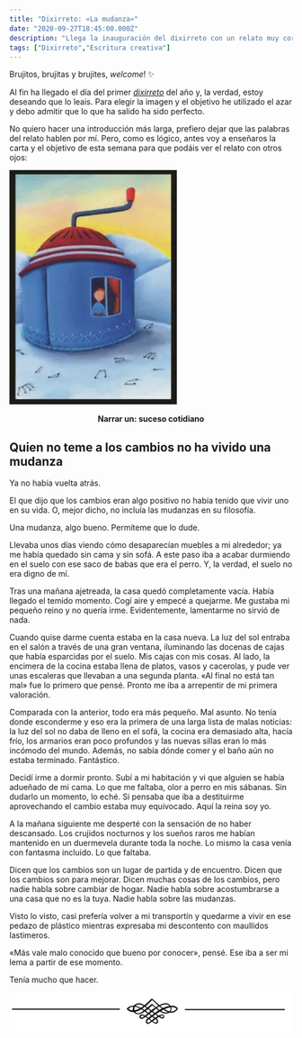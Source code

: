 ```yaml
---
title: "Dixirreto: «La mudanza»"
date: "2020-09-27T18:45:00.000Z"
description: "Llega la inauguración del dixirreto con un relato muy cortito que habla sobre un evento de la vida cotidiana."
tags: ["Dixirreto","Escritura creativa"]
---
```

Brujitos, brujitas y brujites, _welcome_! ✨

Al fin ha llegado el día del primer [_dixirreto_](https://aliciaroma.es/blog/dixirreto/) del año y, la verdad, estoy deseando que lo leais. Para elegir la imagen y el objetivo he utilizado el azar y debo admitir que  lo que ha salido ha sido perfecto.

No quiero hacer una introducción más larga, prefiero dejar que las palabras del relato hablen por mí. Pero, como es lógico, antes voy a enseñaros la carta y el objetivo de esta semana para que podáis ver el relato con otros ojos:

![Imagen de la tarjeta de Dixit para este reto](./Dixit.jpg)
**<p style="text-align: center;">Narrar un: suceso cotidiano</p>**


## Quien no teme a los cambios no ha vivido una mudanza

Ya no había vuelta atrás.

El que dijo que los cambios eran algo positivo no había tenido que vivir uno en su vida. O, mejor dicho, no incluía las mudanzas en su filosofía.

Una mudanza, algo bueno. Permíteme que lo dude.

Llevaba unos días viendo cómo desaparecían muebles a mi alrededor; ya me había quedado sin cama y sin sofá. A este paso iba a acabar durmiendo en el suelo con ese saco de babas que era el perro. Y, la verdad, el suelo no era digno de mí.

Tras una mañana ajetreada, la casa quedó completamente vacía. Había llegado el temido momento. Cogí aire y empecé a quejarme. Me gustaba mi pequeño reino y no quería irme. Evidentemente, lamentarme no sirvió de nada.

Cuando quise darme cuenta estaba en la casa nueva. La luz del sol entraba en el salón a través de una gran ventana, iluminando las docenas de cajas que había esparcidas por el suelo. Mis cajas con mis cosas. Al lado, la encimera de la cocina estaba llena de platos, vasos y cacerolas, y pude ver unas escaleras que llevaban a una segunda planta. «Al final no está tan mal» fue lo primero que pensé. Pronto me iba a arrepentir de mi primera valoración.

Comparada con la anterior, todo era más pequeño. Mal asunto. No tenía donde esconderme y eso era la primera de una larga lista de malas noticias: la luz del sol no daba de lleno en el sofá, la cocina era demasiado alta, hacía frío, los armarios eran poco profundos y las nuevas sillas eran lo más incómodo del mundo. Además, no sabía dónde comer y el baño aún no estaba terminado. Fantástico. 

Decidí irme a dormir pronto. Subí a mi habitación y vi que alguien se había adueñado de mi cama. Lo que me faltaba, olor a perro en mis sábanas. Sin dudarlo un momento, lo eché. Si pensaba que iba a destituirme aprovechando el cambio estaba muy equivocado. Aquí la reina soy yo.

A la mañana siguiente me desperté con la sensación de no haber descansado. Los crujidos nocturnos y los sueños raros me habían mantenido en un duermevela durante toda la noche. Lo mismo la casa venía con fantasma incluido. Lo que faltaba.

Dicen que los cambios son un lugar de partida y de encuentro. Dicen que los cambios son para mejorar. Dicen muchas cosas de los cambios, pero nadie habla sobre cambiar de hogar. Nadie habla sobre acostumbrarse a una casa que no es la tuya. Nadie habla sobre las mudanzas. 

Visto lo visto, casi prefería volver a mi transportín y quedarme a vivir en ese pedazo de plástico mientras expresaba mi descontento con maullidos lastimeros.

«Más vale malo conocido que bueno por conocer», pensé. Ese iba a ser mi lema a partir de ese momento.

Tenía mucho que hacer.

![Un separador cuquísimo](./Separador.jpg)

